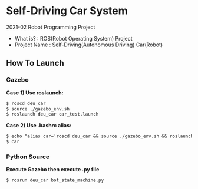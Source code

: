 # Self-Driving Car System
2021-02 Robot Programming Project
- What is? : ROS(Robot Operating System) Project
- Project Name : Self-Driving(Autonomous Driving) Car(Robot)

## How To Launch
### Gazebo
**Case 1) Use roslaunch:**
```markdown
$ roscd deu_car
$ source ./gazebo_env.sh
$ roslaunch deu_car car_test.launch
```

**Case 2) Use .bashrc alias:**
```markdown
$ echo "alias car='roscd deu_car && source ./gazebo_env.sh && roslaunch deu_car car_test.launch''" >> .bashrc
$ car
```


### Python Source
**Execute Gazebo then execute .py file**
```markdown
$ rosrun deu_car bot_state_machine.py
```
